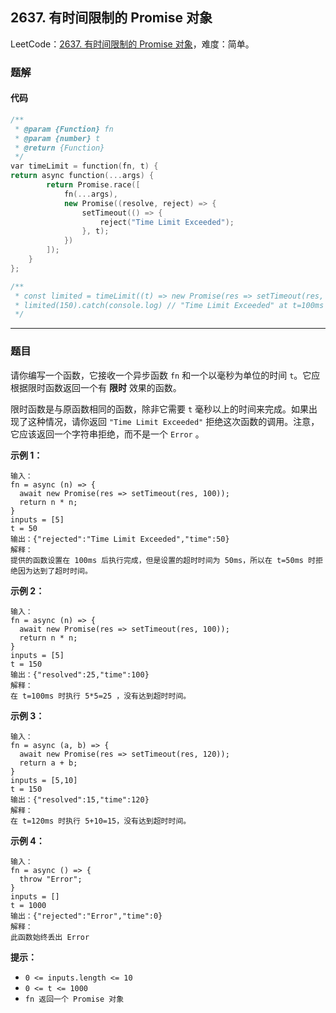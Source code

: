 ## 2637. 有时间限制的 Promise 对象

LeetCode：[2637. 有时间限制的 Promise 对象](https://leetcode.cn/problems/promise-time-limit/)，难度：简单。

### 题解

#### 代码

```c++
/**
 * @param {Function} fn
 * @param {number} t
 * @return {Function}
 */
var timeLimit = function(fn, t) {
return async function(...args) {
        return Promise.race([
            fn(...args),
            new Promise((resolve, reject) => {
                setTimeout(() => {
                    reject("Time Limit Exceeded");
                }, t);
            })
        ]);
    }
};

/**
 * const limited = timeLimit((t) => new Promise(res => setTimeout(res, t)), 100);
 * limited(150).catch(console.log) // "Time Limit Exceeded" at t=100ms
 */
```



---



### 题目

请你编写一个函数，它接收一个异步函数 `fn` 和一个以毫秒为单位的时间 `t`。它应根据限时函数返回一个有 **限时** 效果的函数。

限时函数是与原函数相同的函数，除非它需要 `t` 毫秒以上的时间来完成。如果出现了这种情况，请你返回 `"Time Limit Exceeded"` 拒绝这次函数的调用。注意，它应该返回一个字符串拒绝，而不是一个 `Error` 。

 

**示例 1：**

```
输入：
fn = async (n) => { 
  await new Promise(res => setTimeout(res, 100)); 
  return n * n; 
}
inputs = [5]
t = 50
输出：{"rejected":"Time Limit Exceeded","time":50}
解释：
提供的函数设置在 100ms 后执行完成，但是设置的超时时间为 50ms，所以在 t=50ms 时拒绝因为达到了超时时间。
```

**示例 2：**

```
输入：
fn = async (n) => { 
  await new Promise(res => setTimeout(res, 100)); 
  return n * n; 
}
inputs = [5]
t = 150
输出：{"resolved":25,"time":100}
解释：
在 t=100ms 时执行 5*5=25 ，没有达到超时时间。
```

**示例 3：**

```
输入：
fn = async (a, b) => { 
  await new Promise(res => setTimeout(res, 120)); 
  return a + b; 
}
inputs = [5,10]
t = 150
输出：{"resolved":15,"time":120}
解释：
在 t=120ms 时执行 5+10=15，没有达到超时时间。
```

**示例 4：**

```
输入：
fn = async () => { 
  throw "Error";
}
inputs = []
t = 1000
输出：{"rejected":"Error","time":0}
解释：
此函数始终丢出 Error
```

 

**提示：**

- `0 <= inputs.length <= 10`
- `0 <= t <= 1000`
- `fn 返回一个 Promise 对象`


